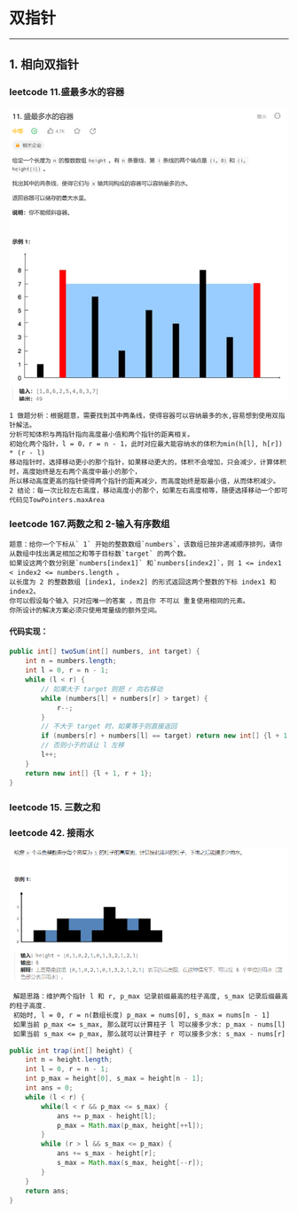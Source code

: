 # 双指针

***  
## 1. 相向双指针

### leetcode 11.盛最多水的容器
![leetcode 11 盛最多水的容器](../img/leetcode11.png "leetcode 11") 


    1 做题分析：根据题意，需要找到其中两条线，使得容器可以容纳最多的水,容易想到使用双指针解法。  
    分析可知体积与两指针指向高度最小值和两个指针的距离相关。  
    初始化两个指针，l = 0，r = n - 1，此时对应最大能容纳水的体积为min(h[l], h[r]) * (r - l)
    移动指针时，选择移动更小的那个指针，如果移动更大的，体积不会增加，只会减少，计算体积时，高度始终是左右两个高度中最小的那个，
    所以移动高度更高的指针使得两个指针的距离减少，而高度始终是取最小值，从而体积减少。
    2 结论：每一次比较左右高度，移动高度小的那个，如果左右高度相等，随便选择移动一个即可
    代码见TowPointers.maxArea

### leetcode 167.两数之和 2-输入有序数组

    题意：给你一个下标从` 1` 开始的整数数组`numbers`，该数组已按非递减顺序排列，请你从数组中找出满足相加之和等于目标数`target` 的两个数。
    如果设这两个数分别是`numbers[index1]` 和`numbers[index2]`，则 1 <= index1 < index2 <= numbers.length 。
    以长度为 2 的整数数组 [index1, index2] 的形式返回这两个整数的下标 index1 和 index2。
    你可以假设每个输入 只对应唯一的答案 ，而且你 不可以 重复使用相同的元素。
    你所设计的解决方案必须只使用常量级的额外空间。


#### 代码实现：
```java
public int[] twoSum(int[] numbers, int target) {
    int n = numbers.length;
    int l = 0, r = n - 1;
    while (l < r) {
        // 如果大于 target 则把 r 向右移动
        while (numbers[l] + numbers[r] > target) {
            r--;
        }
        // 不大于 target 时，如果等于则直接返回
        if (numbers[r] + numbers[l] == target) return new int[] {l + 1, r + 1};
        // 否则小于的话让 l 左移
        l++;
    }
    return new int[] {l + 1, r + 1};
}
```

### leetcode 15. 三数之和


### leetcode 42. 接雨水

![leetcode 42 接雨水](../img/接雨水.png "leetcode 42") 

     解题思路：维护两个指针 l 和 r, p_max 记录前缀最高的柱子高度, s_max 记录后缀最高的柱子高度.
     初始时, l = 0, r = n(数组长度) p_max = nums[0], s_max = nums[n - 1]
     如果当前 p_max <= s_max, 那么就可以计算柱子 l 可以接多少水: p_max - nums[l]
     如果当前 s_max <= p_max, 那么就可以计算柱子 r 可以接多少水: s_max - nums[r]
 
```java
public int trap(int[] height) {
    int n = height.length;
    int l = 0, r = n - 1;
    int p_max = height[0], s_max = height[n - 1];
    int ans = 0;
    while (l < r) {
        while(l < r && p_max <= s_max) {
            ans += p_max - height[l];
            p_max = Math.max(p_max, height[++l]);
        }
        while (r > l && s_max <= p_max) {
            ans += s_max - height[r];
            s_max = Math.max(s_max, height[--r]);
        }
    }
    return ans;
}
```